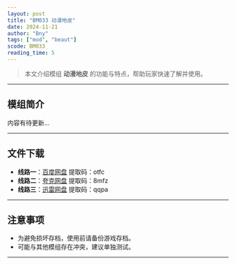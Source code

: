 ```yaml
---
layout: post
title: "BM033 动漫地皮"
date: 2024-11-21
author: "Bny"
tags: ["mod", "beaut"]
scode: BM033
reading_time: 5
---
```


> 本文介绍模组 **动漫地皮** 的功能与特点，帮助玩家快速了解并使用。

---

## 模组简介

内容有待更新...

---


## 文件下载
- **线路一**：[百度网盘](https://pan.baidu.com/s/1U8dJDNMc5LDkZ1bS1hBYJQ?pwd=otfc)  提取码：otfc  
- **线路二**：[夸克网盘](https://pan.quark.cn/s/e0dda317db84?pwd=8mfz)  提取码：8mfz  
- **线路三**：[迅雷网盘](https://pan.xunlei.com/s/VOCCb_udFolzLDug9ab7Ica6A1?pwd=qqpa)  提取码：qqpa  

---

## 注意事项
- 为避免损坏存档，使用前请备份游戏存档。
- 可能与其他模组存在冲突，建议单独测试。

---


